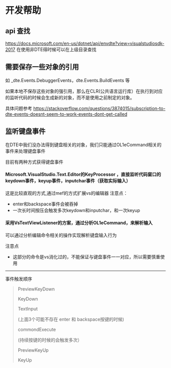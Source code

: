 # 开发帮助 #

## api 查找 ##

https://docs.microsoft.com/en-us/dotnet/api/envdte?view=visualstudiosdk-2017
在使用非DTE得时候可以在上级目录查找

## 需要保存一些对象的引用 ##
如 _dte.Events.DebuggerEvents，dte.Events.BuildEvents 等

如果本地不保存这些对象的强引用，那么在CLR(公共语言运行库）在执行到对应的监听代码的时候会生成新的对象，而不是使用之前制定的对象。

具体问题参考
https://stackoverflow.com/questions/3874015/subscription-to-dte-events-doesnt-seem-to-work-events-dont-get-called


## 监听键盘事件 ##

在DTE中我们没办法得到键盘相关的对象，我们只能通过OL1eCommand相关的事件来处理键盘事件

目前有两种方式获得键盘事件

#### Microsoft.VisualStudio.Text.Editor的KeyProcessor ，直接监听代码窗口的  keydown事件，keyup事件，inputchar事件（获取实际输入）


这是比较直观的方式,通过mef的方式扩展vs的编辑器
注意点：
- enter和backspace事件会被吞掉
- 一次长时间按压会触发多次keydown和inputchar，和一次keyup



#### 采用VsTextViewListener的方案，通过分析OL1eCommand，来解析输入

可以通过分析编辑命令相关的操作实现解析键盘输入行为

注意点
- 这部分的命令是vs消化过的，不能保证与键盘事件一一对应，所以需要慎重使用


---
事件触发顺序
> 
> PreviewKeyDown
> 
> KeyDown
> 
>TextInput
>
>(上面3个可能不存在 enter 和 backspace按键的时候)
>
> commondExecute
> 
> (持续按键的时候的会触发多次）
> 
> PreviewKeyUp
>
>KeyUp

